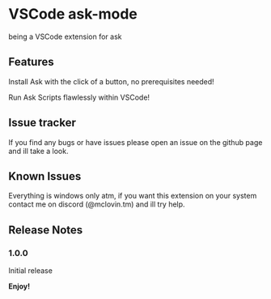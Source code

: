# VSCode ask-mode

being a VSCode extension for ask

## Features

Install Ask with the click of a button, no prerequisites needed!

Run Ask Scripts flawlessly within VSCode!

## Issue tracker

If you find any bugs or have issues please open an issue on the github page and ill take a look.

## Known Issues

Everything is windows only atm, if you want this extension on your system contact me on discord (@mclovin.tm) and ill try help.

## Release Notes

### 1.0.0

Initial release



**Enjoy!**
